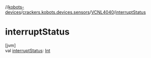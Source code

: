 //[kobots-devices](../../../index.md)/[crackers.kobots.devices.sensors](../index.md)/[VCNL4040](index.md)/[interruptStatus](interrupt-status.md)

# interruptStatus

[jvm]\
val [interruptStatus](interrupt-status.md): [Int](https://kotlinlang.org/api/latest/jvm/stdlib/kotlin/-int/index.html)
